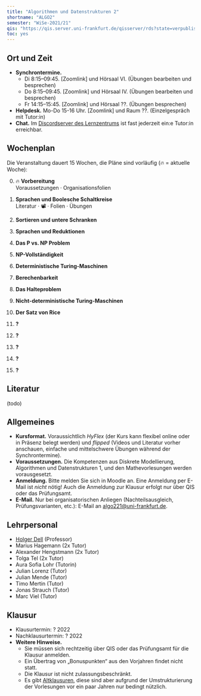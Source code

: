 ```yaml
---
title: "Algorithmen und Datenstrukturen 2"
shortname: "ALGO2"
semester: "WiSe-2021/21"
qis: "https://qis.server.uni-frankfurt.de/qisserver/rds?state=verpublish&status=init&vmfile=no&publishid=321520&moduleCall=webInfo&publishConfFile=webInfo&publishSubDir=veranstaltung"
toc: yes
---
```


## Ort und Zeit

- **Synchrontermine.**
  - Di 8:15–09:45. [Zoomlink] und Hörsaal VI. (Übungen bearbeiten und besprechen)
  - Do 8:15–09:45. [Zoomlink] und Hörsaal IV. (Übungen bearbeiten und besprechen)
  - Fr 14:15–15:45. [Zoomlink] und Hörsaal ??. (Übungen besprechen)
- **Helpdesk.** Mo-Do 15-16 Uhr. [Zoomlink] und Raum ??. (Einzelgespräch mit Tutor:in)
- **Chat.** Im [Discordserver des Lernzentrums](https://olat-ce.server.uni-frankfurt.de/olat/auth/RepositoryEntry/8206712847?5) ist fast jederzeit ein:e Tutor:in erreichbar.

## Wochenplan

Die Veranstaltung dauert 15 Wochen, die Pläne sind vorläufig (🔥 = aktuelle Woche):

0. 🔥 **Vorbereitung**\
Voraussetzungen · Organisationsfolien

1. **Sprachen und Boolesche Schaltkreise**\
Literatur · 📽️ · Folien · Übungen<br>

1. **Sortieren und untere Schranken**

1. **Sprachen und Reduktionen**

1. **Das P vs. NP Problem**

1. **NP-Vollständigkeit**

1. **Deterministische Turing-Maschinen**

1. **Berechenbarkeit**

1. **Das Halteproblem**

1. **Nicht-deterministische Turing-Maschinen**

1. **Der Satz von Rice**

1. **?**

1. **?**

1. **?**

1. **?**

1. **?**


## Literatur
(todo)

## Allgemeines

- **Kursformat.** Voraussichtlich *HyFlex* (der Kurs kann flexibel online oder in Präsenz belegt werden) und *flipped* (Videos und Literatur vorher anschauen, einfache und mittelschwere Übungen während der Synchrontermine).
- **Voraussetzungen.** Die Kompetenzen aus Diskrete Modellierung, Algorithmen und Datenstrukturen 1, und den Mathevorlesungen werden vorausgesetzt. <!-- Mit [diesem Selbsttest](voraussetzungen.pdf) können Sie vorab Ihre Kompetenzen prüfen und auffrischen.-->
- **Anmeldung.** Bitte melden Sie sich in Moodle an.<!-- und in [AUGE](https://anmeldung.studiumdigitale.uni-frankfurt.de/auge/index.php?newCourse=&fachbereich=FB+12+Informatik+und+Mathematik&kurs=113) an. In AUGE müssen Sie dreimal denselben Termin angeben. --> Eine Anmeldung per E-Mail ist *nicht* nötig! Auch die Anmeldung zur Klausur erfolgt nur über QIS oder das Prüfungsamt.
- **E-Mail.** Nur bei organisatorischen Anliegen (Nachteilsausgleich, Prüfungsvarianten, etc.): E-Mail an [algo221@uni-frankfurt.de](mailto:algo221@uni-frankfurt.de).


## Lehrpersonal

- [Holger Dell](https://tcs.uni-frankfurt.de/~dell/) (Professor)
- Marius Hagemann (2x Tutor)
- Alexander Hengstmann (2x Tutor)
- Tolga Tel (2x Tutor)
- Aura Sofia Lohr (Tutorin)
- Julian Lorenz (Tutor)
- Julian Mende (Tutor)
- Timo Mertin (Tutor)
- Jonas Strauch (Tutor)
- Marc Viel (Tutor)


## Klausur

- Klausurtermin: ? 2022
- Nachklausurtermin: ? 2022
- **Weitere Hinweise.**
  - Sie müssen sich rechtzeitig über QIS oder das Prüfungsamt für die Klausur anmelden.
  - Ein Übertrag von „Bonuspunkten“ aus den Vorjahren findet nicht statt.
  - Die Klausur ist nicht zulassungsbeschränkt.
  - Es gibt [Altklausuren](https://ae.cs.uni-frankfurt.de/teaching/altklausuren.html), diese sind aber aufgrund der Umstrukturierung der Vorlesungen vor ein paar Jahren nur bedingt nützlich.
